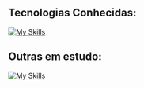 ## Tecnologias Conhecidas:

[![My Skills](https://skillicons.dev/icons?i=aws,docker,postgres,mongodb,redis,prisma,nginx,nodejs,nest,express,postman,react,next,angular,tailwind,js,ts,bash,linux,windows,html,css,git,vscode,vim,vercel,netlify)](https://skillicons.dev)      

## Outras em estudo:

[![My Skills](https://skillicons.dev/icons?i=dotnet,java,spring)](https://skillicons.dev)      
